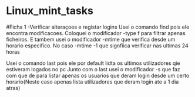 # Linux_mint_tasks
#Ficha 1 -Verificar alteraçoes e registar logins
Usei o comando find pois ele encontra modificacoes. Coloquei o modificador -type f para filtrar apenas ficheiros. 
E tambem usei o modificador -mtime que verifica desde um horario especifico. No caso -mtime -1 que signfiica verificar nas ultimas 24 horas

Usei o comando last pois ele por default lidta os ultimos utilizadores qie estiveram logados no pc
Junto com o last usei o modificador -s que faz com que de para listar apenas os usuarios que deram login desde um certo horario(Neste caso apenas lista utilizadores que deram login ate a 1 dia atras)
